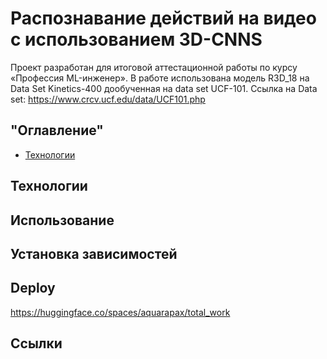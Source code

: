 # Распознавание действий на видео с использованием 3D-CNNS
Проект разработан для итоговой аттестационной работы по курсу «Профессия ML-инженер».
В работе использована модель R3D_18 на Data Set Kinetics-400 дообученная на data set UCF-101. 
Ссылка на Data set: https://www.crcv.ucf.edu/data/UCF101.php

## "Оглавление"
- [Технологии](#технологии)


## Технологии





## Использование
## Установка зависимостей
## Deploy
https://huggingface.co/spaces/aquarapax/total_work
## Ссылки


 



